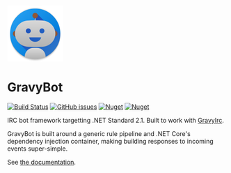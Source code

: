 <img src="https://raw.githubusercontent.com/halomademeapc/GravyBot/master/logo.png" alt="GravyBot Logo" width="128"/>

# GravyBot
[![Build Status](https://img.shields.io/travis/halomademeapc/GravyBot?style=flat-square)](https://travis-ci.com/github/halomademeapc/GravyBot) [![GitHub issues](https://img.shields.io/github/issues/halomademeapc/GravyBot?style=flat-square)](https://github.com/halomademeapc/GravyBot/issues) [![Nuget](https://img.shields.io/nuget/dt/GravyBot?style=flat-square)](https://www.nuget.org/packages/GravyBot/) [![Nuget](https://img.shields.io/nuget/v/GravyBot?style=flat-square)](https://www.nuget.org/packages/GravyBot/)

IRC bot framework targetting .NET Standard 2.1.  Built to work with [GravyIrc](https://gravyirc.halomademeapc.com).

GravyBot is built around a generic rule pipeline and .NET Core's dependency injection container, making building responses to incoming events super-simple. 

See [the documentation](https://gravybot.halomademeapc.com).